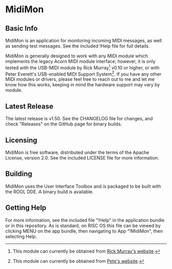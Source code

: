 # MidiMon

## Basic Info

MidiMon is an application for monitoring incoming MIDI messages, as well as
sending test messages. See the included !Help file for full details.

MidiMon is generally designed to work with any MIDI module which implements the legacy 
Acorn MIDI module interface; however, it is only tested with the USB-MIDI module by Rick
Murray[^1] v0.10 or higher, or with Peter Everett's USB-enabled MIDI Support System[^2].
If you have any other MIDI modules or drivers, please feel free to reach out to me and let
me know how this works, keeping in mind the hardware support may vary by module.

[^1]: This module can currently be obtained from [Rick Murray's
website](https://heyrick.eu/blog/index.php?diary=20230319).

[^2]: This module can currently be obtained from [Pete's website](www.forever.onmypc.net).

## Latest Release

The latest release is v1.50. See the CHANGELOG file for changes, and check "Releases" on the GitHub page for binary builds.

## Licensing

MidiMon is free software, distributed under the terms of the Apache License,
version 2.0. See the included LICENSE file for more information.

## Building

MidiMon uses the User Interface Toolbox and is packaged to be built with the
ROOL DDE. A binary build is available.


## Getting Help

For more information, see the included file "!Help" in the application bundle
or in this repository. As is standard, on RISC OS this file can be viewed by
clicking MENU on the app bundle, then navigating to App "!MidiMon", then
selecting Help.
